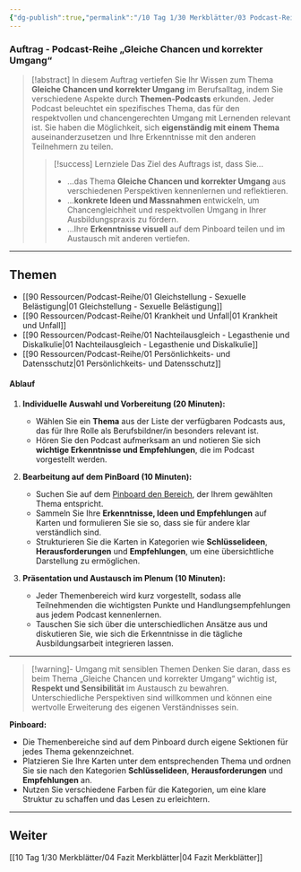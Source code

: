 ```yaml
---
{"dg-publish":true,"permalink":"/10 Tag 1/30 Merkblätter/03 Podcast-Reihe/"}
---
```


### Auftrag - Podcast-Reihe „Gleiche Chancen und korrekter Umgang“ 

>[!abstract] In diesem Auftrag vertiefen Sie Ihr Wissen zum Thema **Gleiche Chancen und korrekter Umgang** im Berufsalltag, indem Sie verschiedene Aspekte durch **Themen-Podcasts** erkunden. Jeder Podcast beleuchtet ein spezifisches Thema, das für den respektvollen und chancengerechten Umgang mit Lernenden relevant ist. Sie haben die Möglichkeit, sich **eigenständig mit einem Thema** auseinanderzusetzen und Ihre Erkenntnisse mit den anderen Teilnehmern zu teilen.  
>
> > [!success] Lernziele
> > Das Ziel des Auftrags ist, dass Sie...
> > * ...das Thema **Gleiche Chancen und korrekter Umgang** aus verschiedenen Perspektiven kennenlernen und reflektieren.
> > * ...**konkrete Ideen und Massnahmen** entwickeln, um Chancengleichheit und respektvollen Umgang in Ihrer Ausbildungspraxis zu fördern.
> > * ...Ihre **Erkenntnisse visuell** auf dem Pinboard teilen und im Austausch mit anderen vertiefen.

---
## Themen
- [[90 Ressourcen/Podcast-Reihe/01 Gleichstellung - Sexuelle Belästigung\|01 Gleichstellung - Sexuelle Belästigung]]
- [[90 Ressourcen/Podcast-Reihe/01 Krankheit und Unfall\|01 Krankheit und Unfall]]
- [[90 Ressourcen/Podcast-Reihe/01 Nachteilausgleich - Legasthenie und Diskalkulie\|01 Nachteilausgleich - Legasthenie und Diskalkulie]]
- [[90 Ressourcen/Podcast-Reihe/01 Persönlichkeits- und Datensschutz\|01 Persönlichkeits- und Datensschutz]]

#### Ablauf

1. **Individuelle Auswahl und Vorbereitung (20 Minuten):**
   - Wählen Sie ein **Thema** aus der Liste der verfügbaren Podcasts aus, das für Ihre Rolle als Berufsbildner/in besonders relevant ist.
   - Hören Sie den Podcast aufmerksam an und notieren Sie sich **wichtige Erkenntnisse und Empfehlungen**, die im Podcast vorgestellt werden.
   
2. **Bearbeitung auf dem PinBoard (10 Minuten):**
   - Suchen Sie auf dem [Pinboard den Bereich](https://tools.fobizz.com/pinboard/public_boards/7482d954-fce4-4692-a712-dab003716955?token=1b4e27d98d6b1d4d40b6913435d2dd00), der Ihrem gewählten Thema entspricht.
   - Sammeln Sie Ihre **Erkenntnisse, Ideen und Empfehlungen** auf Karten und formulieren Sie sie so, dass sie für andere klar verständlich sind.
   - Strukturieren Sie die Karten in Kategorien wie **Schlüsselideen**, **Herausforderungen** und **Empfehlungen**, um eine übersichtliche Darstellung zu ermöglichen.

3. **Präsentation und Austausch im Plenum (10 Minuten):**
   - Jeder Themenbereich wird kurz vorgestellt, sodass alle Teilnehmenden die wichtigsten Punkte und Handlungsempfehlungen aus jedem Podcast kennenlernen.
   - Tauschen Sie sich über die unterschiedlichen Ansätze aus und diskutieren Sie, wie sich die Erkenntnisse in die tägliche Ausbildungsarbeit integrieren lassen.

---

>[!warning]- Umgang mit sensiblen Themen
>Denken Sie daran, dass es beim Thema „Gleiche Chancen und korrekter Umgang“ wichtig ist, **Respekt und Sensibilität** im Austausch zu bewahren. Unterschiedliche Perspektiven sind willkommen und können eine wertvolle Erweiterung des eigenen Verständnisses sein.


**Pinboard:**  
- Die Themenbereiche sind auf dem Pinboard durch eigene Sektionen für jedes Thema gekennzeichnet.
- Platzieren Sie Ihre Karten unter dem entsprechenden Thema und ordnen Sie sie nach den Kategorien **Schlüsselideen**, **Herausforderungen** und **Empfehlungen** an.
- Nutzen Sie verschiedene Farben für die Kategorien, um eine klare Struktur zu schaffen und das Lesen zu erleichtern.
---

## Weiter
[[10 Tag 1/30 Merkblätter/04 Fazit Merkblätter\|04 Fazit Merkblätter]]